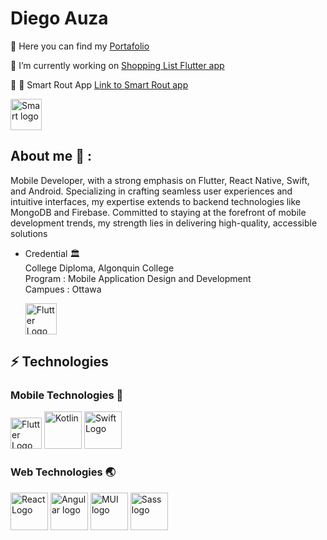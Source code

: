 
# Diego Auza 

  📑 Here you can find my [Portafolio](https://www.linkedin.com/in/diego-auza-a64b1b253/)
  
  🔭 I’m currently working on [Shopping List Flutter app](https://github.com/DiegoAuzaDev/shopping_list_flutter)
  
  🧠 🚗 Smart Rout App [Link to Smart Rout app](https://github.com/orgs/Smart-Rout/repositories)

  <img src="https://github.com/DiegoAuzaDev/DiegoAuzaDev/assets/156953439/4adb5692-b74d-4a6b-a7e8-e92ce604a19b" alt="Smart logo" width="50" />


## About me 🚀 : 

Mobile Developer, with a strong emphasis on Flutter, React Native, Swift, and Android. Specializing in crafting seamless user experiences and intuitive interfaces, my expertise extends to backend technologies like MongoDB and Firebase. Committed to staying at the forefront of mobile development trends, my strength lies in delivering high-quality, accessible solutions

- Credential 🏛️  </br>
    College Diploma, Algonquin College </br>
    Program : Mobile Application Design and Development</br>
    Campues : Ottawa</br>

  <img src="https://github.com/DiegoAuzaDev/DiegoAuzaDev/assets/156953439/79d22916-ede7-43a8-b77a-9020dad90c0a" alt="Flutter Logo" width="50" />


## ⚡️ Technologies 

### Mobile Technologies 📱

  <img src="https://github.com/DiegoAuzaDev/DiegoAuzaDev/assets/156953439/3e384727-2bdc-46a5-ad5d-e8eca3b01ef9" alt="Flutter Logo" width="50" />


  <img src="https://github.com/DiegoAuzaDev/DiegoAuzaDev/assets/156953439/b27885c4-9cfe-4254-8f59-93b4455d18e5" alt="Kotlin" width="60" />

  <img src="https://github.com/DiegoAuzaDev/DiegoAuzaDev/assets/156953439/0090251d-9f6a-41a8-b8e5-2a9f31f98414" alt="Swift Logo" width="60" />

### Web Technologies 🌏 

  <img src="https://github.com/DiegoAuzaDev/DiegoAuzaDev/assets/156953439/f07b2021-7b7a-444a-9070-e2e24795def7" alt="React Logo" width="60" />
  <img src="https://github.com/DiegoAuzaDev/DiegoAuzaDev/assets/156953439/bff426c1-9089-4987-a639-693afd7d6f77" alt="Angular logo" width="60" />
  <img src="https://github.com/DiegoAuzaDev/DiegoAuzaDev/assets/156953439/74d3a017-9c79-43ca-b652-61eab8c5c900" alt="MUI logo" width="60" />
  <img src="https://github.com/DiegoAuzaDev/DiegoAuzaDev/assets/156953439/0a760a4d-19a0-4915-8d63-444d8ed476c2" alt="Sass logo" width="60" />



<!--
**DiegoAuzaDev/DiegoAuzaDev** is a ✨ _special_ ✨ repository![Xcode_14_icon](https://github.com/DiegoAuzaDev/DiegoAuzaDev/assets/156953439/378ce281-5a19-4f41-b63f-514130feafb5)
 because its `README.md` (this file) appears on your GitHub profile.

Here are some ideas to ![androdi](https://github.com/DiegoAuzaDev/DiegoAuzaDev/assets/156953439/a007990a-5c43-4d19-a769-fc9063adcf20)
get you started:

- 🔭 I’m currently working on ...
- 🌱 I’m currently learning ...
- 👯 I’m looking to collaborate on ...
- 🤔 I’m looking for help with ...
- 💬 Ask me about ...
- 📫 How to reach me: ...
- 😄 Pronouns: ...
- ⚡ Fun fact: ...
-->
